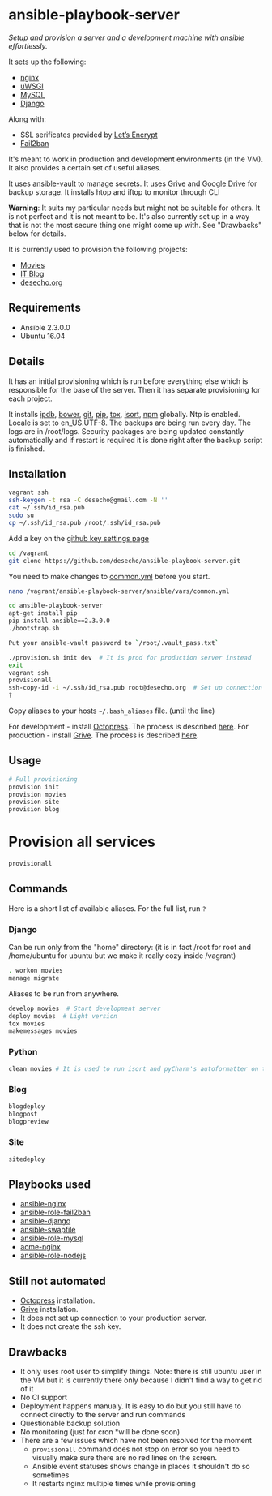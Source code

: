  ansible-playbook-server
==================
*Setup and provision a server and a development machine with ansible effortlessly.*

It sets up the following:
* [nginx][nginx]
* [uWSGI][uWSGI]
* [MySQL][MySQL]
* [Django][Django]

Along with:
* SSL serificates provided by [Let’s Encrypt][Let’s Encrypt]
* [Fail2ban][Fail2ban]

It's meant to work in production and development environments (in the VM).
It also provides a certain set of useful aliases.

It uses [ansible-vault][ansible-vault] to manage secrets.
It uses [Grive][Grive] and [Google Drive][Google Drive] for backup storage.
It installs htop and iftop to monitor through CLI

**Warning**: It suits my particular needs but might not be suitable for others. It is not perfect and it is not meant to be. It's also currently set up in a way that is not the most secure thing one might come up with. See "Drawbacks" below for details.

It is currently used to provision the following projects:
* [Movies][Movies]
* [IT Blog][IT Blog]
* [desecho.org][desecho.org]

Requirements
------------
* Ansible 2.3.0.0
* Ubuntu 16.04

Details
------------
It has an initial provisioning which is run before everything else which is responsible for the base of the server. Then it has separate provisioning for each project.

It installs [ipdb][ipdb], [bower][bower], [git][git], [pip][pip], [tox][tox], [isort][isort], [npm][npm] globally. Ntp is enabled. Locale is set to en_US.UTF-8.
The backups are being run every day. The logs are in /root/logs.
Security packages are being updated constantly automatically and if restart is required it is done right after the backup script is finished.

Installation
------------
```bash
vagrant ssh
ssh-keygen -t rsa -C desecho@gmail.com -N ''
cat ~/.ssh/id_rsa.pub
sudo su
cp ~/.ssh/id_rsa.pub /root/.ssh/id_rsa.pub
```
Add a key on the [github key settings page](https://github.com/settings/keys)

```bash
cd /vagrant
git clone https://github.com/desecho/ansible-playbook-server.git
```
You need to make changes to [common.yml][common.yml] before you start.

```bash
nano /vagrant/ansible-playbook-server/ansible/vars/common.yml

cd ansible-playbook-server
apt-get install pip
pip install ansible==2.3.0.0
./bootstrap.sh

Put your ansible-vault password to `/root/.vault_pass.txt`

./provision.sh init dev  # It is prod for production server instead
exit
vagrant ssh
provisionall
ssh-copy-id -i ~/.ssh/id_rsa.pub root@desecho.org  # Set up connection with your production server
?
```
Copy aliases to your hosts `~/.bash_aliases` file. (until the line)

For development - install [Octopress][Octopress]. The process is described [here](https://blog.desecho.org/?#toc_515).
For production - install [Grive][Grive]. The process is described [here](https://blog.desecho.org/?#toc_516).

Usage
------------
```bash
# Full provisioning
provision init
provision movies
provision site
provision blog
```
# Provision all services
```bash
provisionall
```
Commands
------------
Here is a short list of available aliases. For the full list, run `?`

### Django
Can be run only from the "home" directory: (it is in fact /root for root and /home/ubuntu for ubuntu but we make it really cozy inside /vagrant)

```bash
. workon movies
manage migrate
```

Aliases to be run from anywhere.

```bash
develop movies  # Start development server
deploy movies  # Light version
tox movies
makemessages movies
```

### Python

```bash
clean movies # It is used to run isort and pyCharm's autoformatter on the host machine
```

### Blog

```bash
blogdeploy
blogpost
blogpreview
```


### Site

```bash
sitedeploy
```

Playbooks used
------------
* [ansible-nginx][ansible-nginx]
* [ansible-role-fail2ban][ansible-role-fail2ban]
* [ansible-django][ansible-django]
* [ansible-swapfile][ansible-swapfile]
* [ansible-role-mysql][ansible-role-mysql]
* [acme-nginx][acme-nginx]
* [ansible-role-nodejs][ansible-role-nodejs]


Still not automated
------------
* [Octopress][Octopress] installation.
* [Grive][Grive] installation.
* It does not set up connection to your production server.
* It does not create the ssh key.


Drawbacks
------------
* It only uses root user to simplify things. Note: there is still ubuntu user in the VM but it is currently there only because I didn't find a way to get rid of it
* No CI support
* Deployment happens manualy. It is easy to do but you still have to connect directly to the server and run commands
* Questionable backup solution
* No monitoring (just for cron *will be done soon)
* There are a few issues which have not been resolved for the moment
    * `provisionall` command does not stop on error so you need to visually make sure there are no red lines on the screen.
    * Ansible event statuses shows change in places it shouldn't do so sometimes
    * It restarts nginx multiple times while provisioning

[Movies]: https://github.com/desecho/movies
[Let’s Encrypt]: https://letsencrypt.org/
[ansible-nginx]: https://github.com/savoirfairelinux/ansible-nginx
[Django]: https://www.djangoproject.com/
[IT Blog]: https://blog.desecho.org/
[desecho.org]: https://desecho.org
[uWSGI]: https://github.com/unbit/uwsgi
[nginx]: https://www.nginx.com/resources/wiki/
[ansible-vault]: https://github.com/jptomo/ansible-vault
[common.yml]: https://github.com/desecho/ansible-playbook-server/blob/master/ansible/vars/common.yml
[acme-nginx]: https://github.com/hsoft/acme-nginx
[ansible-swapfile]: https://github.com/kamaln7/ansible-swapfile
[ansible-django]: https://github.com/desecho/ansible-django
[ansible-role-fail2ban]: https://github.com/infOpen/ansible-role-fail2ban
[ansible-role-mysql]: https://github.com/geerlingguy/ansible-role-mysql
[Fail2ban]: https://www.fail2ban.org/
[MySQL]: https://www.mysql.com/
[Octopress]: http://octopress.org
[Grive]: https://github.com/Grive/grive
[Google Drive]: https://drive.google.com
[ansible-role-nodejs]: https://github.com/geerlingguy/ansible-role-nodejs
[ipdb]: https://github.com/gotcha/ipdb
[bower]: https://bower.io/
[git]: https://git-scm.com/
[pip]: https://github.com/pypa/pip
[tox]: https://github.com/tox-dev/tox
[isort]: https://github.com/timothycrosley/isort
[npm]: https://www.npmjs.com/
